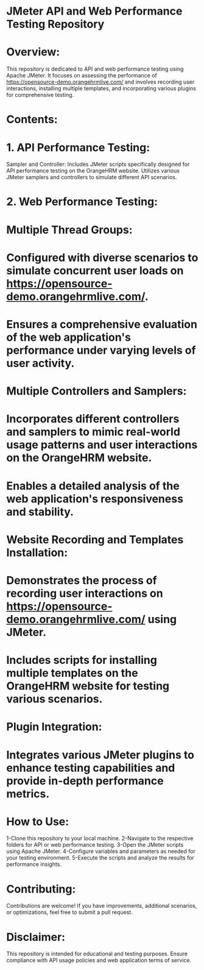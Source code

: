 # JMeter API and Web Performance Testing Repository
# Overview:
This repository is dedicated to API and web performance testing using Apache JMeter. It focuses on assessing the performance of https://opensource-demo.orangehrmlive.com/ and involves recording user interactions, installing multiple templates, and incorporating various plugins for comprehensive testing.

# Contents:
# 1. API Performance Testing:
Sampler and Controller:
Includes JMeter scripts specifically designed for API performance testing on the OrangeHRM website.
Utilizes various JMeter samplers and controllers to simulate different API scenarios.
# 2. Web Performance Testing:

# Multiple Thread Groups:
# Configured with diverse scenarios to simulate concurrent user loads on https://opensource-demo.orangehrmlive.com/.
# Ensures a comprehensive evaluation of the web application's performance under varying levels of user activity.

# Multiple Controllers and Samplers:

# Incorporates different controllers and samplers to mimic real-world usage patterns and user interactions on the OrangeHRM website.
# Enables a detailed analysis of the web application's responsiveness and stability.

# Website Recording and Templates Installation:

# Demonstrates the process of recording user interactions on https://opensource-demo.orangehrmlive.com/ using JMeter.
# Includes scripts for installing multiple templates on the OrangeHRM website for testing various scenarios.
# Plugin Integration:

# Integrates various JMeter plugins to enhance testing capabilities and provide in-depth performance metrics.
# How to Use:
1-Clone this repository to your local machine.
2-Navigate to the respective folders for API or web performance testing.
3-Open the JMeter scripts using Apache JMeter.
4-Configure variables and parameters as needed for your testing environment.
5-Execute the scripts and analyze the results for performance insights.


# Contributing:
Contributions are welcome! If you have improvements, additional scenarios, or optimizations, feel free to submit a pull request.

# Disclaimer:
This repository is intended for educational and testing purposes. Ensure compliance with API usage policies and web application terms of service.
